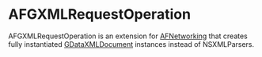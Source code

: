 AFGXMLRequestOperation
======================

AFGXMLRequestOperation is an extension for [AFNetworking](http://github.com/AFNetworking/AFNetworking/) that creates fully instantiated [GDataXMLDocument](http://code.google.com/p/gdata-objectivec-client/source/browse/trunk/Source/XMLSupport/) instances instead of NSXMLParsers.

